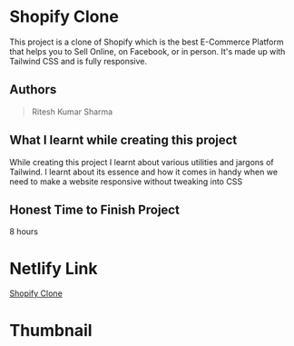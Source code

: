 
# Shopify Clone

This project is a clone of Shopify which is the best E-Commerce Platform that helps you to Sell Online, on Facebook, or in person. It's made up with Tailwind CSS and is fully responsive.





## Authors

 >Ritesh Kumar Sharma


## What I learnt while creating this project

While creating this project I learnt about various utilities and jargons of Tailwind. I learnt about its essence and how it comes in handy when we need to make a website responsive without tweaking into CSS



## Honest Time to Finish Project

8 hours



# Netlify Link

[Shopify Clone](https://shopify-clone-rk.netlify.app/)

# Thumbnail

